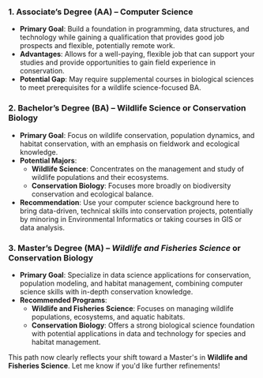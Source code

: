 ### **1. Associate’s Degree (AA) – Computer Science**

- **Primary Goal**: Build a foundation in programming, data structures, and technology while gaining a qualification that provides good job prospects and flexible, potentially remote work.
- **Advantages**: Allows for a well-paying, flexible job that can support your studies and provide opportunities to gain field experience in conservation.
- **Potential Gap**: May require supplemental courses in biological sciences to meet prerequisites for a wildlife science-focused BA.

### **2. Bachelor’s Degree (BA) – Wildlife Science or Conservation Biology**

- **Primary Goal**: Focus on wildlife conservation, population dynamics, and habitat conservation, with an emphasis on fieldwork and ecological knowledge.
- **Potential Majors**:
    - **Wildlife Science**: Concentrates on the management and study of wildlife populations and their ecosystems.
    - **Conservation Biology**: Focuses more broadly on biodiversity conservation and ecological balance.
- **Recommendation**: Use your computer science background here to bring data-driven, technical skills into conservation projects, potentially by minoring in Environmental Informatics or taking courses in GIS or data analysis.

### **3. Master’s Degree (MA) – _Wildlife and Fisheries Science_ or Conservation Biology**

- **Primary Goal**: Specialize in data science applications for conservation, population modeling, and habitat management, combining computer science skills with in-depth conservation knowledge.
- **Recommended Programs**:
    - **Wildlife and Fisheries Science**: Focuses on managing wildlife populations, ecosystems, and aquatic habitats.
    - **Conservation Biology**: Offers a strong biological science foundation with potential applications in data and technology for species and habitat management.

This path now clearly reflects your shift toward a Master's in **Wildlife and Fisheries Science**. Let me know if you'd like further refinements!
